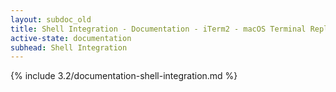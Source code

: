 ```yaml
---
layout: subdoc_old
title: Shell Integration - Documentation - iTerm2 - macOS Terminal Replacement
active-state: documentation
subhead: Shell Integration
---
```

{% include 3.2/documentation-shell-integration.md %}


